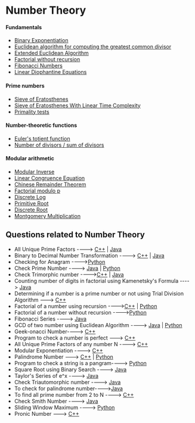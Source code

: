 
 # Number Theory

 #### Fundamentals

- [Binary Exponentiation](https://cp-algorithms.com/algebra/binary-exp.html)
- [Euclidean algorithm for computing the greatest common divisor](https://cp-algorithms.com/algebra/euclid-algorithm.html)
- [Extended Euclidean Algorithm](https://cp-algorithms.com/algebra/extended-euclid-algorithm.html)
- [Factorial without recursion](https://github.com/Subhangini/Algo-Tree/blob/subh/Code/C%2B%2B/Factorial_without_recursion.cpp)
- [Fibonacci Numbers](https://cp-algorithms.com/algebra/fibonacci-numbers.html)
- [Linear Diophantine Equations](https://cp-algorithms.com/algebra/linear-diophantine-equation.html)

#### Prime numbers

- [Sieve of Eratosthenes](https://cp-algorithms.com/algebra/sieve-of-eratosthenes.html)
- [Sieve of Eratosthenes With Linear Time Complexity](https://cp-algorithms.com/algebra/prime-sieve-linear.html)
- [Primality tests](https://cp-algorithms.com/algebra/primality_tests.html)

#### Number-theoretic functions

- [Euler's totient function](https://cp-algorithms.com/algebra/phi-function.html)
- [Number of divisors / sum of divisors](https://cp-algorithms.com/algebra/divisors.html)

#### Modular arithmetic

- [Modular Inverse](https://cp-algorithms.com/algebra/module-inverse.html)
- [Linear Congruence Equation](https://cp-algorithms.com/algebra/linear_congruence_equation.html)
- [Chinese Remainder Theorem](https://cp-algorithms.com/algebra/chinese-remainder-theorem.html)
- [Factorial modulo p](https://cp-algorithms.com/algebra/factorial-modulo.html)
- [Discrete Log](https://cp-algorithms.com/algebra/factorial-modulo.html)
- [Primitive Root](https://cp-algorithms.com/algebra/primitive-root.html)
- [Discrete Root](https://cp-algorithms.com/algebra/discrete-root.html)
- [Montgomery Multiplication](https://cp-algorithms.com/algebra/montgomery_multiplication.html)

## Questions related to Number Theory  
- All Unique Prime Factors ----> [C++](/Code/C++/Unique_prime_factor.cpp) | [Java](/Code/Java/Uniquefactor.java)
- Binary to Decimal Number Transformation ----> [C++](/Code/C++/binary_string_to_decimal.cpp) | [Java](/Code/Java/Bin_Dec.java)
- Checking for Anagram ---->[Python](/Code/Python/Anagram.py)
- Check Prime Number ----> [Java](/Code/Java/check_prime.java) | [Python](/Code/Python/TrimorphicNumber.py)
- Check Trimorphic number ---->[C++](/Code/C++/Trimorphic_number.cpp) | [Java](/Code/Java/trimorphic_number.java)
- Counting number of digits in factorial using Kamenetsky's Formula ----> [Java](Code/Java/Kamenetsky_Formula.java)
- Determining if a number is a prime number or not using Trial Division Algorithm ---> [C++](/Code/C++/prime_number.cpp)
- Factorial of a number using recursion ---->[C++](/Code/C++/factorial_using_recursion.cpp) | [Python](/Code/Python/Factorial.py)
- Factorial of a number without recursion ---->[Python](/Code/Python/factorial_without_recursion.py)
- Fibonacci Series ----> [Java](/Code/Java/Fibonacci_Series.java)
- GCD of two number using Euclidean Algorithm ----> [Java](/Code/Java/GCD.java) | [Python](/Code/Python/GCD.py)
- Geek-onacci Number----> [C++](/Code/C++/Geek-onacciNumber.cpp)
- Program to check a number is perfect ---> [C++](/Code/C++/perfect_number.cpp)
- All Unique Prime Factors of any number N ----> [C++](/Code/C++/Unique_prime_factor.cpp)
- Modular Exponentiation ----> [C++](/Code/C++/modular_exponentiation.cpp)
- Palindrome Number ---> [C++](/Code/C++/palindrome_number.cpp) | [Python](/Code/Python/palindrome_number.py)
- Program to check a string is a pangram----> [Python](/Code/Python/check_pangram.py)
- Square Root using Binary Search ----> [Java](Code/Java/sqrt.java)
- Taylor's Series of e^x ----> [Java](/Code/Java/Taylorseries.java)
- Check Triautomorphic number ----> [Java](/Code/Java/triautomorphic_number.java)
- To check for palindrome number---->[Java](/Code/Java/Palindrome_number.java) 
- To find all prime number from 2 to N ----> [C++](/Code/C++/Sieves_prime.cpp)
- Check Smith Number ----> [Java](/Code/Java/smith_number.java)
- Sliding Window Maximum ----> [Python](/Code/Python/SlidingWindowMax.py)
- Pronic Number ---> [C++](/Code/C++/pronic_Number.cpp)

